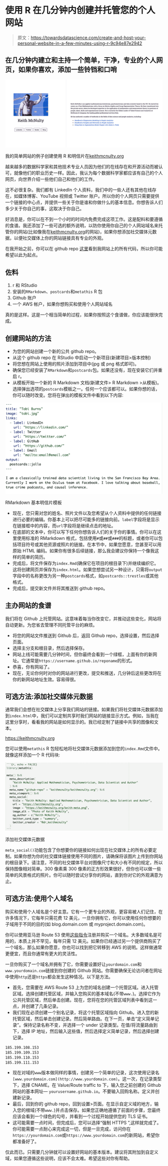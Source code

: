 # 使用 R 在几分钟内创建并托管您的个人网站

> 原文：<https://towardsdatascience.com/create-and-host-your-personal-website-in-a-few-minutes-using-r-9c94e87e2942>

## 在几分钟内建立和主持一个简单，干净，专业的个人网页，如果你喜欢，添加一些铃铛和口哨

![](img/1e442bcd6c6b6eb3fccfabbb9cefe24f.png)

我的简单网站的例子创建使用 R 和明信片在[keithmcnulty.org](https://keithmcnulty.org)

越来越多的数据科学家和其他技术专业人员因为他们的在线存在和开源活动而被认可，就像他们的职业历史一样。因此，我认为每个数据科学家都应该有自己的个人网页，向世界介绍一些他们自己和他们的工作。

这不必很复杂。我们都有 LinkedIn 个人资料，我们中的一些人还有其他在线存在，如媒体博客、YouTube 视频或 Twitter 账户。所以你的个人网页只需要提供一个链接的中心点，并提供一些关于你是谁和你做什么的基本信息。你想告诉人们多少关于你自己的事，这取决于你自己。

好消息是，你可以在不到一个小时的时间内免费完成这项工作。这是配料和要遵循的食谱。我还添加了一些可选的额外说明，以防你使用你自己的个人网站域名来托管你的网站(比如像我在[keithmcnulty.org](https://keithmcnulty.org)的网站)，如果你想添加社交媒体元数据，以便社交媒体上你的网站链接具有专业的外观。

在我开始之前，你可以在 github repo [这里](https://github.com/keithmcnulty/keithmcnulty.org)看到我网站上的所有代码，所以你可能希望以此为起点。

## 佐料

1.  r 和 RStudio
2.  安装的`RMarkdown`、`postcards`和`metathis` R 包
3.  Github 账户
4.  一个 AWS 帐户，如果你想购买和使用个人网站域名

真的是这样。这是一个相当简单的过程，如果你按照这个食谱做，你应该能很快完成。

## 创建网站的方法

*   为您的网站创建一个新的公共 github repo。
*   从这个 github repo 在 RStudio 中启动一个新项目(新建项目>版本控制)
*   将您想在网站上使用的照片添加到项目中(jpg 或 png 格式即可)。
*   确保您已经安装了`RMarkdown`和`postcards`包。如果还没有，现在安装它们并重启 r。
*   从模板开始一个新的 R Markdown 文档(新建文件> R Markdown >从模板)。选择弹出选项的`postcards`模板之一。任何一个应该都可以。如果你想的话，你可以随时改变。您将在弹出的模板文件中看到以下内容:

![](img/b6e39a98fb9c551b5e3b1460cc154fd6.png)

RMarkdown 基本明信片模板

*   现在，您只需对您的姓名、照片文件以及您希望从个人资料中提供的任何链接进行必要的编辑。你基本上可以把尽可能多的链接向前。`label`字段将是显示在链接框中的内容，而`url`字段将是继续点击的地址。
*   在底部的文本中，你可以写下任何你想告诉人们的关于你的事情。你可以在这里使用标准的 RMarkdown 格式，包括使用`#`或`##`或`###`的标题，或者你可以包括项目符号或其他资源或照片的链接。在本节中，如果您愿意，您甚至可以用原始 HTML 编码。如果你有很多后续链接，那么我会建议你保持一个像我这样的简单的简历。
*   完成后，将文件保存为`index.Rmd`(确保它在项目的根目录下)并继续编织它。这将创建网页并保存为`index.html`。如果您想尝试另一种设计，只需将`output`字段中的名称更改为另一种`postcards`格式，如`postcards::trestles`或其他格式。
*   完成后，提交新文件并将其推送到 github repo。

## 主办网站的食谱

我们将在 Github 上托管网站。这意味着每当你改变它，并推动这些变化，网站将自动更新。为您省去管理不同托管平台的麻烦。

*   将您的网站文件推送到 Github 后，返回 Github repo，选择设置，然后选择页面。
*   选择主分支和根目录，然后选择保存。
*   网站上线可能需要几分钟时间，但你最终会看到一个绿框，上面有你的新网址。它通常是`https://username.github.io/reponame`的形式。
*   恭喜，你有网站了。
*   现在，无论你何时对你的网站进行更改，提交和推送，几分钟后这些更改将在你的新网站地址生效。容易得很。

## 可选方法:添加社交媒体元数据

通常我们会想在社交媒体上分享我们网站的链接。如果我们将社交媒体元数据添加到`index.html`中，我们可以定制共享时我们网站的链接显示方式。例如，当我在这里分享时，看看我的网站是如何显示的。我已经定制了链接中共享的图像和文本。

<https://keithmcnulty.org>  

您可以使用`metathis` R 包轻松地将社交媒体元数据添加到您的`index.Rmd`文件中。就像这样添加一个 R 代码块:

![](img/7525632b3e9b7275299442410c2257cb.png)

添加社交媒体元数据

`meta_social()`功能包含了你想要你的链接如何出现在社交媒体上的所有必要定制。如果你想为你的社交媒体链接使用不同的图片，请确保将该图片上传到你网站的根目录下。请注意，不同的社交媒体平台对图像尺寸和大小有不同的规定，所以保持图像相对简单。300 像素乘 300 像素的正方形效果很好，但你也可以做一些简单的风景格式的照片。你可以随时尝试分享你的网站，直到你对它的外观满意为止。

## 可选方法:使用个人域名

购买和使用个人域名是个好主意。它有一个更专业的外观，更容易被人们记住，在许多情况下，它每年只需花费 12 美元，一旦你拥有它，你可以使用任何你想要的子域用于不同的目的(如 blog.domain.com 或 myproject.domain.com)。

你可以使用亚马逊 Route 53 使用[这些指令](https://docs.aws.amazon.com/Route53/latest/DeveloperGuide/domain-register.html#domain-register-procedure)注册并购买一个域名。大多数域名是可用的，本质上并不罕见，每年只需 12 美元。如果你已经通过另一个提供商购买了一个域名，那么如果你愿意，你也可以找到把它转移到 AWS 的说明。这样做通常更便宜，而且你通常有更大的灵活性。

一旦你购买了一个域名并拥有了它，你需要设置好让`yourdomain.com`和`www.yourdomain.com`链接到你创建的 Github 网站。你需要确保无论访问者在网址中使用`http`还是`https`都会发生这种情况。以下是方法。

*   首先，您需要在 AWS Route 53 上为您的域名创建一个托管区域。进入托管区域。选择创建托管区域，并输入您购买的基本域名(不带`www.`)。选择它作为公共托管区域，然后单击创建。现在，您将在您的托管区域列表中看到这一点，并创建了几条记录。
*   我们现在必须创建一个别名记录，将这个托管区域指向 Github。进入您的新托管区域，然后单击创建记录。然后简单路由。在下一页，单击“定义简单记录”。保持记录名称不变，并选择一个 under 记录类型。在值/将流量路由到下，选择 IP 地址，然后输入这些值，然后选择定义简单记录，然后选择创建记录。

```
185.199.108.153
185.199.109.153
185.199.110.153
185.199.111.153
```

*   现在对域的`www`版本做同样的事情，创建另一个简单的记录，这次使用记录名`[www.yourdomain.com](http://www.yourdomain.com)`。这一次，在记录类型下，选择 CNAME。在 Value/Route traffic to 下，输入您之前创建的 Github 网站的基本网址— `yourusername.github.io`。不要输入回购名称。定义并创建新记录。
*   最后，回到你的 github repo，回到设置>页面。在显示自定义域的地方，输入您的根域(不带`www.`)并点击保存。如果您正确地遵循了前面的步骤，您最终应该会看到一个绿色的勾号，并看到一个过程开始提供您的 TLS 证书。
*   这可能需要一点时间，但完成后，您可以选择“强制 HTTPS ”,这样就完成了。你可能需要一点耐心来完成这一切，但是一旦完成，访问你在`https://yourdomain.com`或`https://www.yourdomain.com`的新网站，希望你都准备好了。

仅此而已。只需要几分钟就可以设置好网站的基本版本。建议将其附加到自定义域，如果您遵循这些说明，应该不会太难。希望这些对你有帮助。